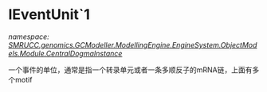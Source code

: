 ﻿# IEventUnit`1
_namespace: [SMRUCC.genomics.GCModeller.ModellingEngine.EngineSystem.ObjectModels.Module.CentralDogmaInstance](./index.md)_

一个事件的单位，通常是指一个转录单元或者一条多顺反子的mRNA链，上面有多个motif




